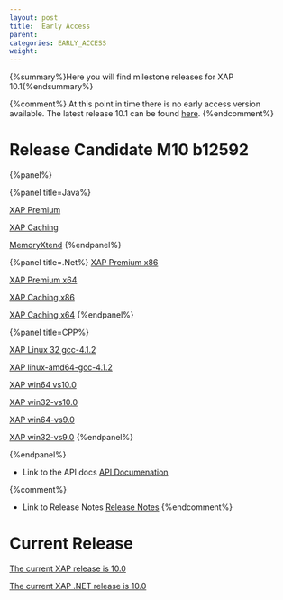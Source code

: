 ```yaml
---
layout: post
title:  Early Access
parent:
categories: EARLY_ACCESS
weight:
---
```


{%summary%}Here you will find milestone releases for XAP 10.1{%endsummary%}

{%comment%}
At this point in time there is no early access version available. The latest release 10.1 can be found [here](/index.html).
{%endcomment%}

# Release Candidate M10 b12592

{%panel%}


{%panel title=Java%}

[XAP Premium](http://www.gigaspaces.com/tempfiles/downloads/EarlyAccess/xap/10.1.0/m10/gigaspaces-xap-premium-10.1.0-m10-b12592-with-license.zip)

[XAP Caching](http://www.gigaspaces.com/tempfiles/downloads/EarlyAccess/xap/10.1.0/m10/gigaspaces-xap-caching-10.1.0-m10-b12592.zip)

[MemoryXtend](http://www.gigaspaces.com/tempfiles/downloads/EarlyAccess/xap/10.1.0/m10/blobstore-10.1.0-12592_M10_1.noarch.rpm)
{%endpanel%}


{%panel title=.Net%}
[XAP Premium x86](http://www.gigaspaces.com/tempfiles/downloads/EarlyAccess/xap/10.1.0/m10/GigaSpaces-XAP.NET-Premium-10.1.0.12592-M10-x86.msi)

[XAP Premium x64](http://www.gigaspaces.com/tempfiles/downloads/EarlyAccess/xap/10.1.0/m10/GigaSpaces-XAP.NET-Premium-10.1.0.12592-M10-x64.msi)

[XAP Caching x86](http://www.gigaspaces.com/tempfiles/downloads/EarlyAccess/xap/10.1.0/m10/GigaSpaces-XAP.NET-Caching-10.1.0.12592-M10-x86.msi)

[XAP Caching x64](http://www.gigaspaces.com/tempfiles/downloads/EarlyAccess/xap/10.1.0/m10/GigaSpaces-XAP.NET-Caching-10.1.0.12592-M10-x64.msi)
{%endpanel%}

{%panel title=CPP%}

[XAP Linux 32 gcc-4.1.2](http://www.gigaspaces.com/tempfiles/downloads/EarlyAccess/xap/10.1.0/m10/gigaspaces-cpp-10.1.0-m10-linux32-gcc-4.1.2.tar.gz)

[XAP linux-amd64-gcc-4.1.2](http://www.gigaspaces.com/tempfiles/downloads/EarlyAccess/xap/10.1.0/m10/gigaspaces-cpp-10.1.0-m10-linux-amd64-gcc-4.1.2.tar.gz)

[XAP win64 vs10.0](http://www.gigaspaces.com/tempfiles/downloads/EarlyAccess/xap/10.1.0/m10/gigaspaces-cpp-10.1.0-m10-win64-vs10.0.tar.gz)

[XAP win32-vs10.0](http://www.gigaspaces.com/tempfiles/downloads/EarlyAccess/xap/10.1.0/m10/gigaspaces-cpp-10.1.0-m10-win32-vs10.0.tar.gz)

[XAP win64-vs9.0](http://www.gigaspaces.com/tempfiles/downloads/EarlyAccess/xap/10.1.0/m10/gigaspaces-cpp-10.1.0-m10-win64-vs9.0.tar.gz)

[XAP win32-vs9.0](http://www.gigaspaces.com/tempfiles/downloads/EarlyAccess/xap/10.1.0/m10/gigaspaces-cpp-10.1.0-m10-win32-vs9.0.tar.gz)
{%endpanel%}

{%endpanel%}

* Link to the API docs
[API Documenation](/api_documentation)

{%comment%}
* Link to Release Notes
[Release Notes](/release_notes)
{%endcomment%}

# Current Release

[The current XAP release is 10.0](/xap101)

[The current XAP .NET release is 10.0](/xap101net)




